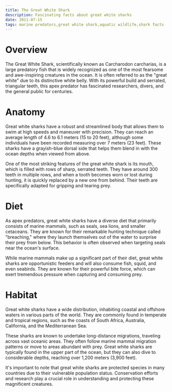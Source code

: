 ```yaml
---
title: The Great White Shark
description: Fascinating facts about great white sharks
date: 2011-07-15
tags: marine predators,great white shark,aquatic wildlife,shark facts
---
```

# Overview

The Great White Shark, scientifically known as Carcharodon carcharias, is a large predatory fish that is widely recognized as one of the most fearsome and awe-inspiring creatures in the ocean. It is often referred to as the "great white" due to its distinctive white belly. With its powerful build and serrated, triangular teeth, this apex predator has fascinated researchers, divers, and the general public for centuries.

# Anatomy

Great white sharks have a robust and streamlined body that allows them to swim at high speeds and maneuver with precision. They can reach an average length of 4.6 to 6.1 meters (15 to 20 feet), although some individuals have been recorded measuring over 7 meters (23 feet). These sharks have a grayish-blue dorsal side that helps them blend in with the ocean depths when viewed from above.

One of the most striking features of the great white shark is its mouth, which is filled with rows of sharp, serrated teeth. They have around 300 teeth in multiple rows, and when a tooth becomes worn or lost during hunting, it is quickly replaced by a new one from behind. Their teeth are specifically adapted for gripping and tearing prey.

# Diet

As apex predators, great white sharks have a diverse diet that primarily consists of marine mammals, such as seals, sea lions, and smaller cetaceans. They are known for their remarkable hunting technique called "breaching," where they launch themselves out of the water to surprise their prey from below. This behavior is often observed when targeting seals near the ocean's surface.

While marine mammals make up a significant part of their diet, great white sharks are opportunistic feeders and will also consume fish, squid, and even seabirds. They are known for their powerful bite force, which can exert tremendous pressure when capturing and consuming prey.

# Habitat

Great white sharks have a wide distribution, inhabiting coastal and offshore waters in various parts of the world. They are commonly found in temperate and tropical regions, such as the coasts of South Africa, Australia, California, and the Mediterranean Sea.

These sharks are known to undertake long-distance migrations, traveling across vast oceanic areas. They often follow marine mammal migration patterns or move to areas abundant with prey. Great white sharks are typically found in the upper part of the ocean, but they can also dive to considerable depths, reaching over 1,200 meters (3,900 feet).

It's important to note that great white sharks are protected species in many countries due to their vulnerable population status. Conservation efforts and research play a crucial role in understanding and protecting these magnificent creatures.